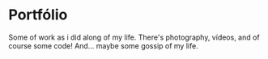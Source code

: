 # Portfólio

Some of work as i did along of my life. There's photography, vídeos, and of course some code! And... maybe some gossip of my life.
